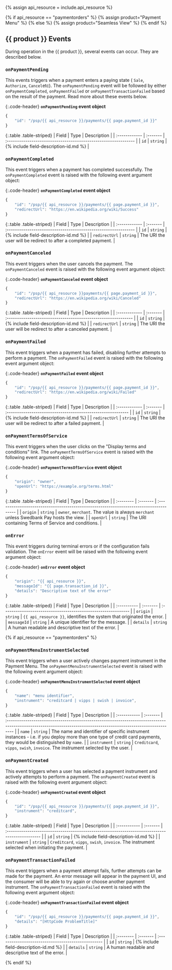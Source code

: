{% assign api_resource = include.api_resource %}

{% if api_resource == "paymentorders" %}
    {% assign product="Payment Menu" %}
{% else %}
    {% assign product="Seamless View" %}
{% endif %}

## {{ product }} Events

During operation in the {{ product }}, several events can occur. They are
described below.

### `onPaymentPending`
This events triggers when a payment enters a paying state ( `Sale`, `Authorize`,
`Cancel`etc). The `onPaymentPending` event
will be followed by either `onPaymentCompleted`, `onPaymentFailed` or 
`onPaymentTransactionFailed` based on the result of the payment. Read more about
these events below. 

{:.code-header}
**`onPaymentPending` event object**

```js
{
    "id": "/psp/{{ api_resource }}/payments/{{ page.payment_id }}"
}
```

{:.table .table-striped}
| Field         | Type     | Description                                                     |
| :------------ | :------- | :-------------------------------------------------------------- |
| `id`          | `string` | {% include field-description-id.md %}                           |



### `onPaymentCompleted`

This event triggers when a payment has completed successfully.
The `onPaymentCompleted` event is raised with the following event argument
object:

{:.code-header}
**`onPaymentCompleted` event object**

```js
{
    "id": "/psp/{{ api_resource }}/payments/{{ page.payment_id }}",
    "redirectUrl": "https://en.wikipedia.org/wiki/Success"
}
```

{:.table .table-striped}
| Field         | Type     | Description                                                     |
| :------------ | :------- | :-------------------------------------------------------------- |
| `id`          | `string` | {% include field-description-id.md %}                           |
| `redirectUrl` | `string` | The URI the user will be redirect to after a completed payment. |

### `onPaymentCanceled`

This event triggers when the user cancels the payment.
The `onPaymentCanceled` event is raised with the following event argument
object:

{:.code-header}
**`onPaymentCanceled` event object**

```js
{
    "id": "/psp/{{ api_resource }}payments/{{ page.payment_id }}",
    "redirectUrl": "https://en.wikipedia.org/wiki/Canceled"
}
```

{:.table .table-striped}
| Field         | Type     | Description                                                    |
| :------------ | :------- | :------------------------------------------------------------- |
| `id`          | `string` | {% include field-description-id.md %}                          |
| `redirectUrl` | `string` | The URI the user will be redirect to after a canceled payment. |

### `onPaymentFailed`

This event triggers when a payment has failed, disabling further attempts to
perform a payment. The `onPaymentFailed` event is raised with the following
event argument object:

{:.code-header}
**`onPaymentFailed` event object**

```js
{
    "id": "/psp/{{ api_resource }}/payments/{{ page.payment_id }}",
    "redirectUrl": "https://en.wikipedia.org/wiki/Failed"
}
```

{:.table .table-striped}
| Field         | Type     | Description                                                  |
| :------------ | :------- | :----------------------------------------------------------- |
| `id`          | `string` | {% include field-description-id.md %}                        |
| `redirectUrl` | `string` | The URI the user will be redirect to after a failed payment. |

### `onPaymentTermsOfService`

This event triggers when the user clicks on the "Display terms and conditions"
link. The `onPaymentTermsOfService` event is raised with the following event
argument object:

{:.code-header}
**`onPaymentTermsOfService` event object**

```js
{
    "origin": "owner",
    "openUrl": "https://example.org/terms.html"
}
```

{:.table .table-striped}
| Field     | Type     | Description                                                                             |
| :-------- | :------- | :-------------------------------------------------------------------------------------- |
| `origin`  | `string` | `owner`, `merchant`. The value is always `merchant` unless Swedbank Pay hosts the view. |
| `openUrl` | `string` | The URI containing Terms of Service and conditions.                                     |

### `onError`

This event triggers during terminal errors or if the configuration fails
validation. The `onError` event will be raised with the following event argument
object:

{:.code-header}
**`onError` event object**

```js
{
    "origin": "{{ api_resource }}",
    "messageId": "{{ page.transaction_id }}",
    "details": "Descriptive text of the error"
}
```

{:.table .table-striped}
| Field       | Type     | Description                                                    |
| :---------- | :------- | :------------------------------------------------------------- |
| `origin`    | `string` | `{{ api_resource }}`, identifies the system that originated the error. |
| `messageId` | `string` | A unique identifier for the message.                           |
| `details`   | `string` | A human readable and descriptive text of the error.
|

{% if api_resource == "paymentorders" %}

### `onPaymentMenuInstrumentSelected`

This event triggers when a user actively changes payment instrument in the
Payment Menu. The `onPaymentMenuInstrumentSelected` event is raised with the
following event argument object:

{:.code-header}
**`onPaymentMenuInstrumentSelected` event object**

```js
{
    "name": "menu identifier",
    "instrument": "creditcard | vipps | swish | invoice",
}
```

{:.table .table-striped}
| Field        | Type     | Description                                                                                                                                                      |
| :----------- | :------- | :--------------------------------------------------------------------------------------------------------------------------------------------------------------- |
| `name`       | `string` | The name and identifier of specific instrument instances - i.e. if you deploy more than one type of credit card payments, they would be distinguished by `name`. |
| `instrument` | `string` | `Creditcard`, `vipps`, `swish`, `invoice`. The instrument selected by the user.                                                                                  |

### `onPaymentCreated`

This event triggers when a user has selected a payment instrument and actively
attempts to perform a payment. The `onPaymentCreated` event is raised with the
following event argument object:

{:.code-header}
**`onPaymentCreated` event object**

```js
{
    "id": "/psp/{{ api_resource }}/payments/{{ page.payment_id }}",
    "instrument": "creditcard",
}
```

{:.table .table-striped}
| Field        | Type     | Description                                                                                     |
| :----------- | :------- | :---------------------------------------------------------------------------------------------- |
| `id`         | `string` | {% include field-description-id.md %}                                                           |
| `instrument` | `string` | `Creditcard`, `vipps`, `swish`, `invoice`. The instrument selected when initiating the payment. |

### `onPaymentTransactionFailed`

This event triggers when a payment attempt fails, further attempts can be made
for the payment. An error message will appear in the payment UI, and the
consumer will be able to try again or choose another payment instrument. The
`onPaymentTransactionFailed` event is raised with the following event argument
object:

{:.code-header}
**`onPaymentTransactionFailed` event object**

```js
{
    "id": "/psp/{{ api_resource }}/payments/{{ page.payment_id }}",
    "details": "[HttpCode ProblemTitle]"
}
```

{:.table .table-striped}
| Field     | Type     | Description                                         |
| :-------- | :------- | :-------------------------------------------------- |
| `id`      | `string` | {% include field-description-id.md %}               |
| `details` | `string` | A human readable and descriptive text of the error. |

{% endif %}
